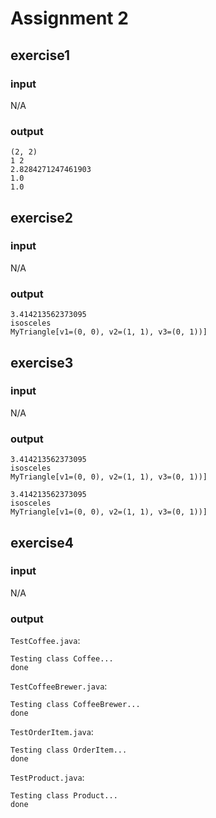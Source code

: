 # Assignment 2

## exercise1

### input

N/A

### output

```
(2, 2)
1 2
2.8284271247461903
1.0
1.0
```

## exercise2

### input

N/A

### output

```
3.414213562373095
isosceles
MyTriangle[v1=(0, 0), v2=(1, 1), v3=(0, 1))]
```

## exercise3

### input

N/A

### output

```
3.414213562373095
isosceles
MyTriangle[v1=(0, 0), v2=(1, 1), v3=(0, 1))]

3.414213562373095
isosceles
MyTriangle[v1=(0, 0), v2=(1, 1), v3=(0, 1))]
```

## exercise4

### input

N/A

### output

`TestCoffee.java`:

```
Testing class Coffee...
done
```

`TestCoffeeBrewer.java`:

```
Testing class CoffeeBrewer...
done
```

`TestOrderItem.java`:

```
Testing class OrderItem...
done
```

`TestProduct.java`:

```
Testing class Product...
done
```

